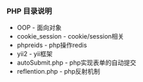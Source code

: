 ### PHP 目录说明
* OOP - 面向对象
* cookie_session - cookie/session相关
* phpreids - php操作redis
* yii2     - yii框架
* autoSubmit.php - php实现表单的自动提交
* reflention.php - php反射机制
